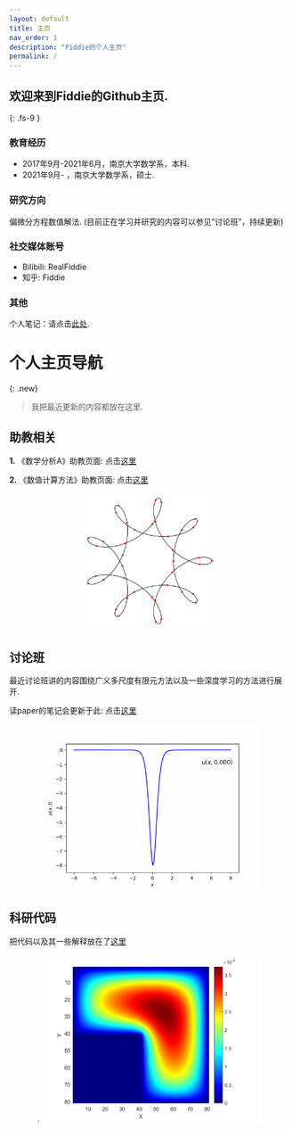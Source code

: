 ```yaml
---
layout: default
title: 主页
nav_order: 1
description: "Fiddie的个人主页"
permalink: /
---
```


## 欢迎来到Fiddie的Github主页.
{: .fs-9 }

### 教育经历

- 2017年9月-2021年6月，南京大学数学系，本科.
- 2021年9月- ，南京大学数学系，硕士.

### 研究方向

偏微分方程数值解法. (目前正在学习并研究的内容可以参见“讨论班”，持续更新)

### 社交媒体账号

- Bilibili: RealFiddie
- 知乎: Fiddie

### 其他

个人笔记：请点击[此处](https://github.com/FiddieMath/LectureNotes).


# 个人主页导航

{: .new}
> 我把最近更新的内容都放在这里. 

## 助教相关

**1.** 《数学分析A》助教页面: 点击[这里](/docs/TA/MathAnalysisA)

**2.** 《数值计算方法》助教页面: 点击[这里](/docs/TA/Numerical)

<div align = center>
  <a href="docs/TA/Numerical/Interp_Spline_App" title="样条插值函数应用">
    <img src="/pics/epitrochoid.png" width = "250"/>
  </a>
</div>


## 讨论班

最近讨论班讲的内容围绕广义多尺度有限元方法以及一些深度学习的方法进行展开. 

读paper的笔记会更新于此: 点击[这里](/docs/Seminar)

<div align = center>
  <a href="docs/coding/FDM/KdV" title="KdV方程的解">
    <img src="/pics/KdVa.gif" width = "400"/>
  </a>
</div>

## 科研代码

把代码以及其一些解释放在了[这里](/docs/Coding)

<div align = center>
  <a href="docs/coding/FDM/EllipticLshaped" title="L型区域上椭圆方程的解">
    <img src="/pics/EllipticLshaped3.png" width = "400"/>
  </a>
</div>

